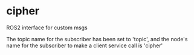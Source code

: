 # cipher
ROS2 interface for custom msgs

The topic name for the subscriber has been set to 'topic', and the node's name for the subscriber to make a client service call is 'cipher'
